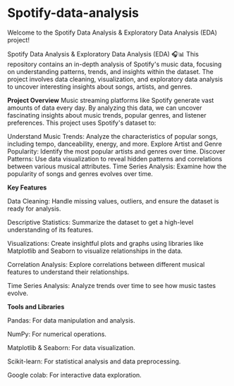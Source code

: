 # Spotify-data-analysis
Welcome to the Spotify Data Analysis &amp; Exploratory Data Analysis (EDA) project! 

Spotify Data Analysis & Exploratory Data Analysis (EDA) 🎧📊 
This repository contains an in-depth analysis of Spotify's music data, focusing on understanding patterns, trends, and insights within the dataset. The project involves data cleaning, visualization, and exploratory data analysis to uncover interesting insights about songs, artists, and genres.

**Project Overview**
Music streaming platforms like Spotify generate vast amounts of data every day. By analyzing this data, we can uncover fascinating insights about music trends, popular genres, and listener preferences. This project uses Spotify's dataset to:

Understand Music Trends: Analyze the characteristics of popular songs, including tempo, danceability, energy, and more.
Explore Artist and Genre Popularity: Identify the most popular artists and genres over time.
Discover Patterns: Use data visualization to reveal hidden patterns and correlations between various musical attributes.
Time Series Analysis: Examine how the popularity of songs and genres evolves over time.

**Key Features**

Data Cleaning: Handle missing values, outliers, and ensure the dataset is ready for analysis.

Descriptive Statistics: Summarize the dataset to get a high-level understanding of its features.

Visualizations: Create insightful plots and graphs using libraries like Matplotlib and Seaborn to visualize relationships in the data.

Correlation Analysis: Explore correlations between different musical features to understand their relationships.

Time Series Analysis: Analyze trends over time to see how music tastes evolve.


**Tools and Libraries**

Pandas: For data manipulation and analysis.

NumPy: For numerical operations.

Matplotlib & Seaborn: For data visualization.

Scikit-learn: For statistical analysis and data preprocessing.

Google colab: For interactive data exploration.
